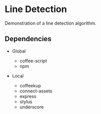 # Line Detection

Demonstration of a line detection algorithm.

## Dependencies

+ Global
	* coffee-script
	* npm

+ Local
	* coffeekup
	* connect-assets
	* express
	* stylus
	* underscore